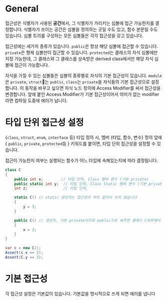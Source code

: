 # General
접근성은 식별자가 사용된 **공간**에서, 그 식별자가 가리키는 심볼에 접근 가능한지를 결정합니다. 식별자가 쓰이는 공간은 심볼을 정의하는 곳일 수도 있고, 함수 본문일 수도 있습니다. 심볼 트리를 구성하는 모든 심볼들은 각각 접근성을 갖고 있습니다.

접근성에는 세가지 종류가 있습니다. `public`은 항상 해당 심볼에 접근할 수 있습니다. `private`은 형제 심볼만이 접근할 수 있습니다. `protected`는 클래스의 자식 심볼에만 지정 가능한데, 그 클래스와 그 클래스를 상속받은 derived class에서만 해당 자식 심볼에 접근이 가능합니다.

자식을 가질 수 있는 심볼들은 심볼의 종류별로 자식의 기본 접근성이 있습니다. `module`은  `private`, `struct`는 `public`, `class`는 `private`을 자식들의 기본 접근성으로 설정합니다. 이 동작을 바꾸고 싶으면 자식 노드 정의에 Access Modifier를 써서 접근성을 변경합니다. 앞에 붙인 Access Modifier가 기본 접근성이어서 의미가 없는 modifier라면 컴파일 도중에 에러가 납니다.



# 타입 단위 접근성 설정

{`class`, `struct`, `enum`, `interface` 등} 타입 정의 시, 멤버 {타입, 함수, 변수} 정의 앞에 { `public`, `private`, `protected`등 } 키워드를 붙이면, 타입 단위 접근성을 설정할 수 있습니다. 

접근이 가능한지 여부는 실행되는 함수가 어느 타입에 속해있는지에 따라 결정됩니다.

```csharp
class C
{
    public int x;        // 타입 단위, Class 멤버 변수 (기본 private)    
    public static int y;  // 타입 단위, Class Static 멤버 변수 (기본 private)
    int z;                // 타입 단위, 

    static C() // static 생성자는 접근성이 의미 없어서 쓰지 않습니다
    {
        y = 3;
    }

    public C() // 생성자, 기본 private이므로 public으로 써주면 클래스 C외부에서 생성 가능
    {
        x = 2;
    }
}

var c = new C();
Assert(c.x == 2); 
Assert(C.y == 3);
```

# 기본 접근성

각 접근성 설정은 기본값이 있습니다. 기본값을 명시적으로 쓰게 되면 에러를 냅니다